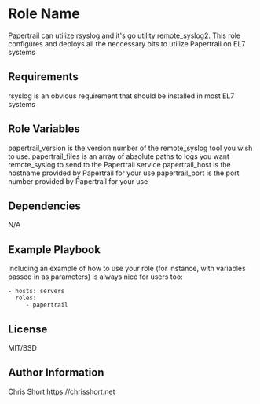 Role Name
=========

Papertrail can utilize rsyslog and it's go utility remote_syslog2. This role configures and deploys all the neccessary bits to utilize Papertrail on EL7 systems

Requirements
------------

rsyslog is an obvious requirement that should be installed in most EL7 systems

Role Variables
--------------

papertrail_version is the version number of the remote_syslog tool you wish to use.
papertrail_files is an array of absolute paths to logs you want remote_syslog to send to the Papertrail service
papertrail_host is the hostname provided by Papertrail for your use
papertrail_port is the port number provided by Papertrail for your use

Dependencies
------------

N/A

Example Playbook
----------------

Including an example of how to use your role (for instance, with variables passed in as parameters) is always nice for users too:

    - hosts: servers
      roles:
         - papertrail

License
-------

MIT/BSD

Author Information
------------------

Chris Short
https://chrisshort.net
